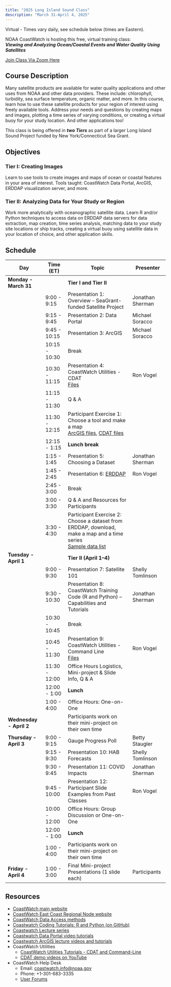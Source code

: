 ```yaml
---
title: "2025 Long Island Sound Class"
description: "March 31-April 4, 2025"
---
```

Virtual - Times vary daily, see schedule below (times are Eastern).

NOAA CoastWatch is hosting this free, virtual training class: <br> **_Viewing and Analyzing Ocean/Coastal Events and Water Quality Using Satellites_**

[Join Class Via Zoom Here](https://ufl.zoom.us/j/95752530088?pwd=UX3hlHWv0ZBL6iExdl9gdApLWgaOVK.1)

## Course Description
Many satellite products are available for water quality applications and other uses from NOAA and other data providers. These include: chlorophyll, turbidity, sea surface temperature, organic matter, and more. 
In this course, learn how to use these satellite products for your region of interest using freely available tools. Address your needs and questions by creating maps and images, plotting a time series of varying conditions, or creating a virtual buoy for your study location. And other applications too!

This class is being offered in **_two Tiers_** as part of a larger Long Island Sound Project funded by New York/Connecticut Sea Grant. 


## Objectives

### Tier I: Creating Images
Learn to use tools to create images and maps of ocean or coastal features in your area of interest.
Tools taught: CoastWatch Data Portal, ArcGIS, ERDDAP visualization server, and more.

### Tier II: Analyzing Data for Your Study or Region 
Work more analytically with oceanographic satellite data. 
Learn R and/or Python techniques to access data on ERDDAP data servers for data extraction, map creation, time series analysis, matching data to your study site locations or ship tracks, creating a virtual buoy using satellite data in your location of choice, and other application skills.


## Schedule

| **Day**                   | **Time (ET)**       | **Topic**                                                                                                             | **Presenter**       |
|--------------------------|---------------------|-----------------------------------------------------------------------------------------------------------------------|---------------------|
| **Monday - March 31**    |                     | **Tier I and Tier II**                                                                                                |                     |
|                          | 9:00 - 9:15          | Presentation 1: Overview – SeaGrant-funded Satellite Project                                                          | Jonathan Sherman    |
|                          | 9:15 - 9:45          | Presentation 2: Data Portal                                                                                           | Michael Soracco     |
|                          | 9:45 - 10:15         | Presentation 3: ArcGIS                                                                                                | Michael Soracco     |
|                          | 10:15 - 10:30        | Break                                                                                                                 |                     |
|                          | 10:30 - 11:15        | Presentation 4: CoastWatch Utilities - CDAT <br> [Files](https://github.com/coastwatch-training/CoastWatch-Workshops/tree/main/presentations/longislandsound25/exercise-materials/CDAT_Lesson_Files_Tier_1)                                                                                                 | Ron Vogel           |
|                          | 11:15 - 11:30        | Q & A                                                                                                                 |                     |
|                          | 11:30 - 12:15        | Participant Exercise 1: Choose a tool and make a map <br> [ArcGIS files](https://github.com/coastwatch-training/CoastWatch-Workshops/tree/main/presentations/longislandsound25/exercise-materials/Exercise1_ArcGIS), [CDAT files](https://github.com/coastwatch-training/CoastWatch-Workshops/tree/main/presentations/longislandsound25/exercise-materials/Exercise1_CDAT) |                     |
|                          | 12:15 - 1:15         | **Lunch break**                                                                                                       |                     |
|                          | 1:15 - 1:45          | Presentation 5: Choosing a Dataset                                                                                    | Jonathan Sherman    |
|                          | 1:45 - 2:45          | Presentation 6: [ERDDAP](https://github.com/coastwatch-training/CoastWatch-Tutorials/tree/main/ERDDAP-basics)                                                                                                | Ron Vogel           |
|                          | 2:45 - 3:00          | Break                                                                                                                 |                     |
|                          | 3:00 - 3:30          | Q & A and Resources for Participants                                                                                  |                     |
|                          | 3:30 - 4:30          | Participant Exercise 2: Choose a dataset from ERDDAP, download, make a map and a time series <br> [Sample data list](https://github.com/coastwatch-training/CoastWatch-Workshops/tree/main/presentations/longislandsound25/exercise-materials/ERDDAP_Lesson)                           |                     |
| **Tuesday - April 1**    |                     | **Tier II (April 1–4)**                                                                                               |                     |
|                          | 9:00 - 9:30          | Presentation 7: Satellite 101                                                                                          | Shelly Tomlinson    |
|                          | 9:30 - 10:30         | Presentation 8: CoastWatch Training Code (R and Python) – Capabilities and Tutorials                                 | Jonathan Sherman    |
|                          | 10:30 - 10:45        | Break                                                                                                                 |                     |
|                          | 10:45 - 11:30        | Presentation 9: CoastWatch Utilities - Command Line <br> [Files](https://github.com/coastwatch-training/CoastWatch-Workshops/tree/main/presentations/longislandsound25/exercise-materials/CDAT_Lesson_Files_Tier_2)                                                                       | Ron Vogel           |
|                          | 11:30 - 12:00        | Office Hours Logistics, Mini-project & Slide Info, Q & A                                                        |                     |
|                          | 12:00 - 1:00         | **Lunch**                                                                                                             |                     |
|                          | 1:00 - 4:00          | Office Hours: One-on-One                                                                                              |                     |
| **Wednesday - April 2**  |                     | Participants work on their mini-project on their own time                                                                  |                     |
| **Thursday - April 3**   | 9:00 - 9:15          | Gauge Progress Poll                                                                                                   | Betty Staugler      |
|                          | 9:15 - 9:30          | Presentation 10: HAB Forecasts                                                                                        | Shelly Tomlinson    |
|                          | 9:30 - 9:45          | Presentation 11: COVID Impacts                                                                                        | Jonathan Sherman    |
|                          | 9:45 - 10:00         | Presentation 12: Participant Slide Examples from Past Classes                                                         | Ron Vogel    |
|                          | 10:00 - 12:00        | Office Hours: Group Discussion or One-on-One                                                                          |                     |
|                          | 12:00 - 1:00         | **Lunch**                                                                                                             |                     |
|                          | 1:00 - 4:00          | Participants work on their mini-project on their own time                                                                  |                     |
| **Friday - April 4**     | 1:00 - 3:00          | Final Mini-project Presentations (1 slide each)                                                                                   | Participants        |


## Resources
* [CoastWatch main website](https://coastwatch.noaa.gov/cwn/index.html)
* [CoastWatch East Coast Regional Node website](https://eastcoast.coastwatch.noaa.gov/)
* [CoastWatch Data Access methods](https://coastwatch.noaa.gov/cwn/data-access-tools.html)
* [Coastwatch Coding Tutorials: R and Python (on GitHub)](https://github.com/coastwatch-training/CoastWatch-Tutorials/tree/main?tab=readme-ov-file#readme)
* [Coastwatch Lecture series](https://umd.instructure.com/courses/1336575/pages/all-lectures)
* [Coastwatch Data Portal video tutorials](https://umd.instructure.com/courses/1336575/pages/coastwatch-data-portal-tutorials)
* [Coastwatch ArcGIS lecture videos and tutorials](https://umd.instructure.com/courses/1336575/pages/arcgis-tutorials?module_item_id=12322036)
* CoastWatch Utilities
    * [CoastWatch Utilities Tutorials - CDAT and Command-Line](https://umd.instructure.com/courses/1336575/pages/coastwatch-utilities-tutorials)
    * [CDAT demo videos on YouTube](https://www.youtube.com/playlist?list=PL_-bsOLKMYJybI8chOl90HWWd_jTsaO3e)
* CoastWatch Help Desk
    * Email: coastwatch.info@noaa.gov
    * Phone: +1-301-683-3335
    * [User Forums](https://vlab.noaa.gov/web/coastwatch)


